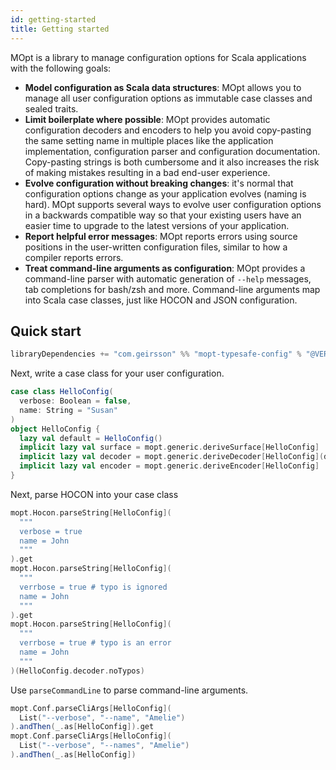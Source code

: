 ```yaml
---
id: getting-started
title: Getting started
---
```


MOpt is a library to manage configuration options for Scala applications
with the following goals:

- **Model configuration as Scala data structures**: MOpt allows you to
  manage all user configuration options as immutable case classes and sealed
  traits.
- **Limit boilerplate where possible**: MOpt provides automatic
  configuration decoders and encoders to help you avoid copy-pasting the same
  setting name in multiple places like the application implementation,
  configuration parser and configuration documentation. Copy-pasting strings is
  both cumbersome and it also increases the risk of making mistakes resulting in
  a bad end-user experience.
- **Evolve configuration without breaking changes**: it's normal that
  configuration options change as your application evolves (naming is hard).
  MOpt supports several ways to evolve user configuration options in a
  backwards compatible way so that your existing users have an easier time to
  upgrade to the latest versions of your application.
- **Report helpful error messages**: MOpt reports errors using source
  positions in the user-written configuration files, similar to how a compiler
  reports errors.
- **Treat command-line arguments as configuration**: MOpt provides a
  command-line parser with automatic generation of `--help` messages, tab
  completions for bash/zsh and more. Command-line arguments map into Scala case
  classes, just like HOCON and JSON configuration.

## Quick start

```scala
libraryDependencies += "com.geirsson" %% "mopt-typesafe-config" % "@VERSION@"
```

Next, write a case class for your user configuration.

```scala mdoc
case class HelloConfig(
  verbose: Boolean = false,
  name: String = "Susan"
)
object HelloConfig {
  lazy val default = HelloConfig()
  implicit lazy val surface = mopt.generic.deriveSurface[HelloConfig]
  implicit lazy val decoder = mopt.generic.deriveDecoder[HelloConfig](default)
  implicit lazy val encoder = mopt.generic.deriveEncoder[HelloConfig]
}
```

Next, parse HOCON into your case class

```scala mdoc
mopt.Hocon.parseString[HelloConfig](
  """
  verbose = true
  name = John
  """
).get
mopt.Hocon.parseString[HelloConfig](
  """
  verrbose = true # typo is ignored
  name = John
  """
).get
mopt.Hocon.parseString[HelloConfig](
  """
  verrbose = true # typo is an error
  name = John
  """
)(HelloConfig.decoder.noTypos)
```

Use `parseCommandLine` to parse command-line arguments.

```scala mdoc
mopt.Conf.parseCliArgs[HelloConfig](
  List("--verbose", "--name", "Amelie")
).andThen(_.as[HelloConfig]).get
mopt.Conf.parseCliArgs[HelloConfig](
  List("--verbose", "--names", "Amelie")
).andThen(_.as[HelloConfig])
```
